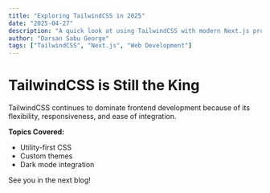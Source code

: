 ```yaml
---
title: "Exploring TailwindCSS in 2025"
date: "2025-04-27"
description: "A quick look at using TailwindCSS with modern Next.js projects."
author: "Darsan Sabu George"
tags: ["TailwindCSS", "Next.js", "Web Development"]
---
```


# TailwindCSS is Still the King

TailwindCSS continues to dominate frontend development because of its flexibility, responsiveness, and ease of integration.

**Topics Covered:**
- Utility-first CSS
- Custom themes
- Dark mode integration

See you in the next blog!
